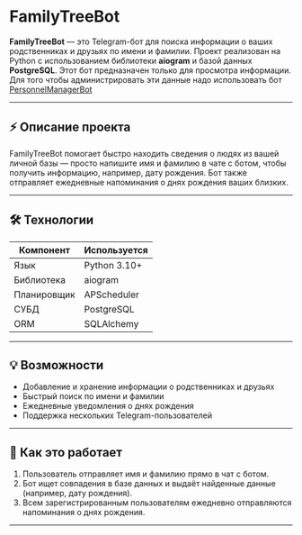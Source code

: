 # FamilyTreeBot

**FamilyTreeBot** — это Telegram-бот для поиска информации о ваших родственниках и друзьях по имени и фамилии. Проект реализован на Python с использованием библиотеки **aiogram** и базой данных **PostgreSQL**.
Этот бот предназначен только для просмотра информации. 
Для того чтобы администрировать эти данные надо использовать бот  [PersonnelManagerBot](https://github.com/ATAGAEV95/PersonnelManagerBot)


---

## ⚡ Описание проекта

FamilyTreeBot помогает быстро находить сведения о людях из вашей личной базы — просто напишите имя и фамилию в чате с ботом, чтобы получить информацию, например, дату рождения. Бот также отправляет ежедневные напоминания о днях рождения ваших близких.

---

## 🛠️ Технологии

| Компонент     | Используется    |
|---------------|----------------|
| Язык          | Python 3.10+    |
| Библиотека    | aiogram         |
| Планировщик   | APScheduler     |
| СУБД          | PostgreSQL      |
| ORM           | SQLAlchemy      |

---

## 💡 Возможности

- Добавление и хранение информации о родственниках и друзьях
- Быстрый поиск по имени и фамилии
- Ежедневные уведомления о днях рождения
- Поддержка нескольких Telegram-пользователей

---

## 🚀 Как это работает

1. Пользователь отправляет имя и фамилию прямо в чат с ботом.
2. Бот ищет совпадения в базе данных и выдаёт найденные данные (например, дату рождения).
3. Всем зарегистрированным пользователям ежедневно отправляются напоминания о днях рождения.

---

